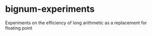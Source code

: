 # bignum-experiments
Experiments on the efficiency of long arithmetic as a replacement for floating point
